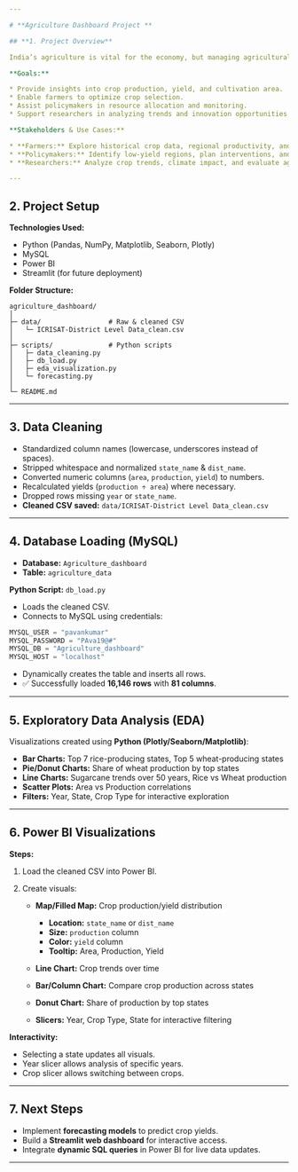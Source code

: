 ```yaml
---

# **Agriculture Dashboard Project **

## **1. Project Overview**

India’s agriculture is vital for the economy, but managing agricultural data is challenging due to its fragmented nature. This project creates an **interactive dashboard** to visualize agricultural data across states and districts, helping stakeholders make informed decisions.

**Goals:**

* Provide insights into crop production, yield, and cultivation area.
* Enable farmers to optimize crop selection.
* Assist policymakers in resource allocation and monitoring.
* Support researchers in analyzing trends and innovation opportunities.

**Stakeholders & Use Cases:**

* **Farmers:** Explore historical crop data, regional productivity, and optimize crop choices.
* **Policymakers:** Identify low-yield regions, plan interventions, and manage crop risk.
* **Researchers:** Analyze crop trends, climate impact, and evaluate agricultural innovations.

---
```


## **2. Project Setup**

**Technologies Used:**

* Python (Pandas, NumPy, Matplotlib, Seaborn, Plotly)
* MySQL
* Power BI
* Streamlit (for future deployment)

**Folder Structure:**

```
agriculture_dashboard/
│
├─ data/                 # Raw & cleaned CSV
│   └─ ICRISAT-District Level Data_clean.csv
│
├─ scripts/              # Python scripts
│   ├─ data_cleaning.py
│   ├─ db_load.py
│   ├─ eda_visualization.py
│   └─ forecasting.py
│
└─ README.md
```

---

## **3. Data Cleaning**

* Standardized column names (lowercase, underscores instead of spaces).
* Stripped whitespace and normalized `state_name` & `dist_name`.
* Converted numeric columns (`area`, `production`, `yield`) to numbers.
* Recalculated yields (`production ÷ area`) where necessary.
* Dropped rows missing `year` or `state_name`.
* **Cleaned CSV saved:** `data/ICRISAT-District Level Data_clean.csv`

---

## **4. Database Loading (MySQL)**

* **Database:** `Agriculture_dashboard`
* **Table:** `agriculture_data`

**Python Script:** `db_load.py`

* Loads the cleaned CSV.
* Connects to MySQL using credentials:

```python
MYSQL_USER = "pavankumar"
MYSQL_PASSWORD = "PAva19@#"
MYSQL_DB = "Agriculture_dashboard"
MYSQL_HOST = "localhost"
```

* Dynamically creates the table and inserts all rows.
* ✅ Successfully loaded **16,146 rows** with **81 columns**.

---

## **5. Exploratory Data Analysis (EDA)**

Visualizations created using **Python (Plotly/Seaborn/Matplotlib)**:

* **Bar Charts:** Top 7 rice-producing states, Top 5 wheat-producing states
* **Pie/Donut Charts:** Share of wheat production by top states
* **Line Charts:** Sugarcane trends over 50 years, Rice vs Wheat production
* **Scatter Plots:** Area vs Production correlations
* **Filters:** Year, State, Crop Type for interactive exploration

---

## **6. Power BI Visualizations**

**Steps:**

1. Load the cleaned CSV into Power BI.
2. Create visuals:

   * **Map/Filled Map:** Crop production/yield distribution

     * **Location:** `state_name` or `dist_name`
     * **Size:** `production` column
     * **Color:** `yield` column
     * **Tooltip:** Area, Production, Yield
   * **Line Chart:** Crop trends over time
   * **Bar/Column Chart:** Compare crop production across states
   * **Donut Chart:** Share of production by top states
   * **Slicers:** Year, Crop Type, State for interactive filtering

**Interactivity:**

* Selecting a state updates all visuals.
* Year slicer allows analysis of specific years.
* Crop slicer allows switching between crops.

---

## **7. Next Steps**

* Implement **forecasting models** to predict crop yields.
* Build a **Streamlit web dashboard** for interactive access.
* Integrate **dynamic SQL queries** in Power BI for live data updates.

---

